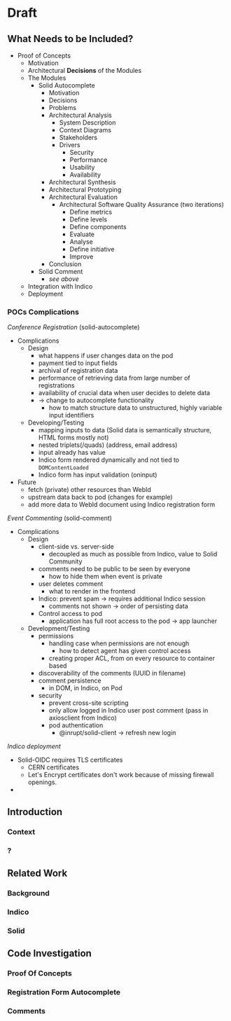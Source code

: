 # Draft

## What Needs to be Included?

* Proof of Concepts
  * Motivation
  * Architectural **Decisions** of the Modules
  * The Modules
    * Solid Autocomplete
      * Motivation
      * Decisions
      * Problems
      * Architectural Analysis
        * System Description
        * Context Diagrams
        * Stakeholders
        * Drivers
          * Security
          * Performance
          * Usability
          * Availability
      * Architectural Synthesis
      * Architectural Prototyping
      * Architectural Evaluation
        * Architectural Software Quality Assurance (two iterations)
          * Define metrics
          * Define levels
          * Define components
          * Evaluate
          * Analyse
          * Define initiative
          * Improve
      * Conclusion
    * Solid Comment
      * *see above*
  * Integration with Indico
  * Deployment

### POCs Complications

*Conference Registration* (solid-autocomplete)
  * Complications
    * Design
      * what happens if user changes data on the pod
      * payment tied to input fields
      * archival of registration data
      * performance of retrieving data from large number of registrations
      * availability of crucial data when user decides to delete data
      * -> change to autocomplete functionality
        * how to match structure data to unstructured, highly variable input identifiers
    * Developing/Testing
      * mapping inputs to data (Solid data is semantically structure, HTML forms mostly not)
      * nested triplets(/quads) (address, email address)
      * input already has value
      * Indico form rendered dynamically and not tied to `DOMContentLoaded`
      * Indico form has input validation (oninput)
  * Future
    * fetch (private) other resources than WebId
    * upstream data back to pod (changes for example)
    * add more data to WebId document using Indico registration form

*Event Commenting* (solid-comment)
  * Complications
    * Design
      * client-side vs. server-side
        * decoupled as much as possible from Indico, value to Solid Community
      * comments need to be public to be seen by everyone
        * how to hide them when event is private
      * user deletes comment
        * what to render in the frontend
      * Indico: prevent spam -> requires additional Indico session
        * comments not shown -> order of persisting data
      * Control access to pod
        * application has full root access to the pod -> app launcher
    * Development/Testing
      * permissions
        * handling case when permissions are not enough
          * how to detect agent has given control access
        * creating proper ACL, from on every resource to container based
      * discoverability of the comments (UUID in filename)
      * comment persistence
        * in DOM, in Indico, on Pod
      * security
        * prevent cross-site scripting
        * only allow logged in Indico user post comment (pass in axiosclient from Indico)
        * pod authentication
          * @inrupt/solid-client -> refresh new login

*Indico deployment*
  * Solid-OIDC requires TLS certificates
    * CERN certificates
    * Let's Encrypt certificates don't work because of missing firewall openings.
  *

## Introduction

### Context

### ?

## Related Work

### Background

### Indico

### Solid

## Code Investigation

### Proof Of Concepts


### Registration Form Autocomplete

### Comments
